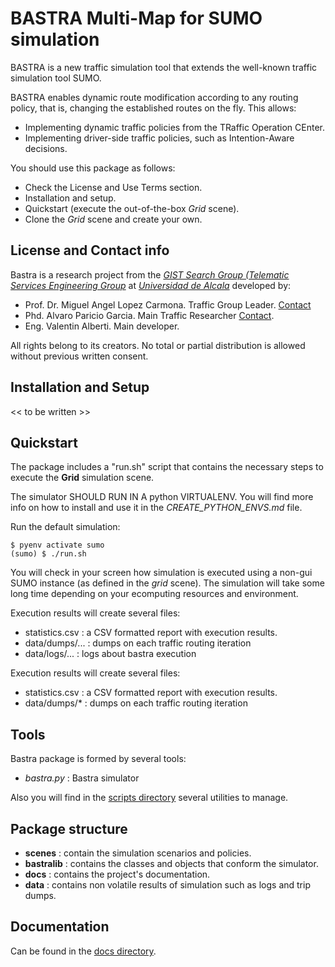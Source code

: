 # BASTRA Multi-Map for SUMO simulation

BASTRA is a new traffic simulation tool that extends the well-known traffic simulation tool SUMO.

BASTRA enables dynamic route modification according to any routing policy, that is, changing the established routes on the fly. This allows:
* Implementing dynamic traffic policies from the TRaffic Operation CEnter.
* Implementing driver-side traffic policies, such as Intention-Aware decisions.

You should use this package as follows:
* Check the License and Use Terms section.
* Installation and setup.
* Quickstart (execute the out-of-the-box *Grid* scene).
* Clone the *Grid* scene and create your own.

## License and Contact info 
Bastra is a research project from the *[GIST Search Group (Telematic Services Engineering Group](https://portal.uah.es/portal/page/portal/grupos_de_investigacion/49/Presentacion/QuienesSomos)* at *[Universidad de Alcala](http://www.uah.es)* developed by:
* Prof. Dr. Miguel Angel Lopez Carmona. Traffic Group Leader. [Contact](mailto://miguellopez.carmona@uah.es)
* Phd. Alvaro Paricio Garcia. Main Traffic Researcher [Contact](mailto://alvaro.paricio@uah.es).
* Eng. Valentin Alberti. Main developer.

All rights belong to its creators. No total or partial distribution is allowed 
without previous written consent.

## Installation and Setup

<< to be written >>

## Quickstart

The package includes a "run.sh" script that contains the necessary steps to execute the __Grid__ simulation scene.

The simulator SHOULD RUN IN A python VIRTUALENV. You will find more info on how to install and use it in the *CREATE_PYTHON_ENVS.md* file.

Run the default simulation:
```
$ pyenv activate sumo
(sumo) $ ./run.sh
```

You will check in your screen how simulation is executed using a non-gui SUMO instance (as defined in the *grid* scene). The simulation will take some long time depending on your ecomputing resources and environment.

Execution results will create several files:
* statistics.csv : a CSV formatted report with execution results.
* data/dumps/... : dumps on each traffic routing iteration
* data/logs/... : logs about bastra execution

Execution results will create several files:
* statistics.csv : a CSV formatted report with execution results.
* data/dumps/* : dumps on each traffic routing iteration

## Tools

Bastra package is formed by several tools:
* *bastra.py* : Bastra simulator

Also you will find in the [scripts directory](scripts/) several utilities to manage.

## Package structure
* __scenes__ : contain the simulation scenarios and policies.
* __bastralib__ : contains the classes and objects that conform the simulator.
* __docs__ : contains the project's documentation.
* __data__ : contains non volatile results of simulation such as logs and trip dumps.

## Documentation

Can be found in the [docs directory](docs/).
